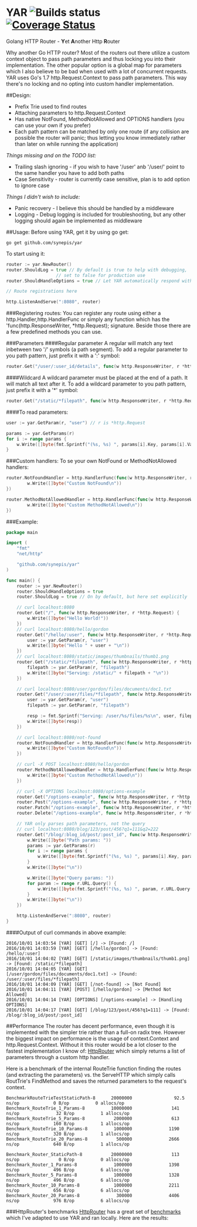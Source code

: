 # YAR ![Builds status](https://travis-ci.org/synepis/yar.svg?branch=master "Optional Title") [![Coverage Status](https://coveralls.io/repos/github/synepis/yar/badge.svg?branch=master)](https://coveralls.io/github/synepis/yar?branch=master)
Golang HTTP Router - **Y**et **A**nother Http **R**outer

Why another Go HTTP router? Most of the routers out there utilize a custom context object to pass path parameters and thus locking you into their implementation. The other popular option is a global map for parameters which I also believe to be bad when used with a lot of concurrent requests. YAR uses Go's 1.7 http.Request.Context to pass path parameters. This way there's no locking and no opting into custom handler implementation.

##Design:
- Prefix Trie used to find routes
- Attaching parameters to http.Request.Context
- Has native NotFound, MethodNotAllowed and OPTIONS handlers (you can use your own if you prefer)
- Each path pattern can be matched by only one route (if any collision are possible the router will panic; thus letting you know immediately rather than later on while running the application)

*Things missing and on the TODO list:*
- Trailing slash ignoring - if you wish to have '/user' anb '/user/' point to the same handler you have to add both paths
- Case Sensitivity - router is currently case sensitive, plan is to add option to ignore case

*Things I didn't wish to include:*
 - Panic recovery - I believe this should be handled by a middleware
 - Logging - Debug logging is included for troubleshooting, but any other logging should again be implemented as middleware

##Usage:
Before using YAR, get it by using go get:
```
go get github.com/synepis/yar
```

To start using it:
```go
router := yar.NewRouter()
router.ShouldLog = true // By default is true to help with debugging, 
                   // set to false for production use
router.ShouldHandleOptions = true // Let YAR automatically respond with allowed methods for a resource

// Route registrations here

http.ListenAndServe(":8080", router)
```

###Registering routes:
You can register any route using either a http.Handler,http.HandlerFunc or simply any function which has the 'func(http.ResponseWriter, *http.Request); signature. Beside those there are a few predefined methods you can use.

###Parameters
####Regular parameter
A regular will match any text inbetween two '/' symbols (a path segment).
To add a regular parameter to you path pattern, just prefix it with a ':' symbol:
```go
router.Get("/user/:user_id/details", func(w http.ResponseWriter, r *http.Request) {})
```

####Wildcard
A wildcard parameter must be placed at the end of a path. It will match all text after it.
To add a wildcard parameter to you path pattern, just prefix it with a '*' symbol:
```go
router.Get("/static/*filepath", func(w http.ResponseWriter, r *http.Request) {})
```
####To read parameters:
```go
user := yar.GetParam(r, "user") // r is *http.Request

params := yar.GetParams(r)
for i := range params {
    w.Write([]byte(fmt.Sprintf("(%s, %s) ", params[i].Key, params[i].Value)))
}
```

###Custom handlers:
To se your own NotFound or MethodNotAllowed handlers:
```go
router.NotFoundHandler = http.HandlerFunc(func(w http.ResponseWriter, r *http.Request) {
		w.Write([]byte("Custom NotFound\n"))
})

router.MethodNotAllowedHandler = http.HandlerFunc(func(w http.ResponseWriter, r *http.Request) {
		w.Write([]byte("Custom MethodNotAllowed\n"))
})
```



###Example:
```go
package main

import (
	"fmt"
	"net/http"

	"github.com/synepis/yar"
)

func main() {
	router := yar.NewRouter()
	router.ShouldHandleOptions = true
	router.ShouldLog = true // On by default, but here set explicitly

	// curl localhost:8080
	router.Get("/", func(w http.ResponseWriter, r *http.Request) {
		w.Write([]byte("Hello World!"))
	})
	// curl localhost:8080/hello/gordon
	router.Get("/hello/:user", func(w http.ResponseWriter, r *http.Request) {
		user := yar.GetParam(r, "user")
		w.Write([]byte("Hello " + user + "\n"))
	})
	// curl localhost:8080/static/images/thumbnails/thumb1.png
	router.Get("/static/*filepath", func(w http.ResponseWriter, r *http.Request) {
		filepath := yar.GetParam(r, "filepath")
		w.Write([]byte("Serving: /static/" + filepath + "\n"))
	})

	// curl localhost:8080/user/gordon/files/documents/doc1.txt
	router.Get("/user/:user/files/*filepath", func(w http.ResponseWriter, r *http.Request) {
		user := yar.GetParam(r, "user")
		filepath := yar.GetParam(r, "filepath")

		resp := fmt.Sprintf("Serving: /user/%s/files/%s\n", user, filepath)
		w.Write([]byte(resp))
	})

	// curl localhost:8080/not-found
	router.NotFoundHandler = http.HandlerFunc(func(w http.ResponseWriter, r *http.Request) {
		w.Write([]byte("Custom NotFound\n"))
	})

	// curl -X POST localhost:8080/hello/gordon
	router.MethodNotAllowedHandler = http.HandlerFunc(func(w http.ResponseWriter, r *http.Request) {
		w.Write([]byte("Custom MethodNotAllowed\n"))
	})

	// curl -X OPTIONS localhost:8080/options-example
	router.Get("/options-example", func(w http.ResponseWriter, r *http.Request) {})
	router.Post("/options-example", func(w http.ResponseWriter, r *http.Request) {})
	router.Patch("/options-example", func(w http.ResponseWriter, r *http.Request) {})
	router.Delete("/options-example", func(w http.ResponseWriter, r *http.Request) {})

	// YAR only parses path parameters, not the query
	// curl localhost:8080/blog/123/post/456?q1=111&q2=222
	router.Get("/blog/:blog_id/post/:post_id", func(w http.ResponseWriter, r *http.Request) {
		w.Write([]byte("Path params: "))
		params := yar.GetParams(r)
		for i := range params {
			w.Write([]byte(fmt.Sprintf("(%s, %s) ", params[i].Key, params[i].Value)))
		}
		w.Write([]byte("\n"))

		w.Write([]byte("Query params: "))
		for param := range r.URL.Query() {
			w.Write([]byte(fmt.Sprintf("(%s, %s) ", param, r.URL.Query().Get(param))))
		}
		w.Write([]byte("\n"))
	})

	http.ListenAndServe(":8080", router)
}
```
####Output of curl commands in above example:
```
2016/10/01 14:03:54 [YAR] [GET] [/] -> [Found: /]
2016/10/01 14:03:59 [YAR] [GET] [/hello/gordon] -> [Found: /hello/:user]
2016/10/01 14:04:02 [YAR] [GET] [/static/images/thumbnails/thumb1.png] -> [Found: /static/*filepath]
2016/10/01 14:04:05 [YAR] [GET] [/user/gordon/files/documents/doc1.txt] -> [Found: /user/:user/files/*filepath]
2016/10/01 14:04:09 [YAR] [GET] [/not-found] -> [Not Found]
2016/10/01 14:04:11 [YAR] [POST] [/hello/gordon] -> [Method Not Allowed]
2016/10/01 14:04:14 [YAR] [OPTIONS] [/options-example] -> [Handling OPTIONS]
2016/10/01 14:04:17 [YAR] [GET] [/blog/123/post/456?q1=111] -> [Found: /blog/:blog_id/post/:post_id]
```

##Performance
The router has decent performance, even though it is implemented with the simpler trie rather than a full-on radix tree. However the biggest impact on performance is the usage of context.Context and http.Request.Context. Without it this router would be a lot closer to the fastest implementation I know of: [HttpRouter](https://github.com/julienschmidt/httprouter) which simply returns a list of parameters through a custom http handler.

Here is a benchmark of the internal RouteTrie function finding the routes (and extracting the parameters) vs. the ServeHTTP which simply calls RoutTrie's FindMethod and saves the returned parameters to the request's context.
```
BenchmarkRouteTrieTestStaticPath-8      20000000                92.5 ns/op             0 B/op          0 allocs/op
Benchmark_RouteTrie_1_Params-8          10000000               141 ns/op              32 B/op          1 allocs/op
Benchmark_RouteTrie_5_Params-8           2000000               613 ns/op             160 B/op          1 allocs/op
Benchmark_RouteTrie_10_Params-8          1000000              1190 ns/op             320 B/op          1 allocs/op
Benchmark_RouteTrie_20_Params-8           500000              2666 ns/op             640 B/op          1 allocs/op

Benchmark_Router_StaticPath-8           20000000               113 ns/op               0 B/op          0 allocs/op
Benchmark_Router_1_Params-8              1000000              1398 ns/op             496 B/op          6 allocs/op
Benchmark_Router_5_Params-8              1000000              1328 ns/op             496 B/op          6 allocs/op
Benchmark_Router_10_Params-8             1000000              2211 ns/op             656 B/op          6 allocs/op
Benchmark_Router_20_Params-8              300000              4406 ns/op             976 B/op          6 allocs/op
```

###HttpRouter's benchmarks
[HttpRouter](https://github.com/julienschmidt/httprouter) has a great set of [benchmarks](https://github.com/julienschmidt/go-http-routing-benchmark) which I've adapted to use YAR and ran locally.
Here are the results:



